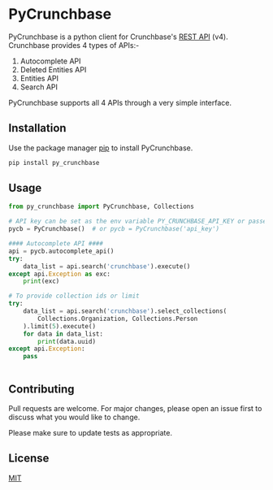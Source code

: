 # PyCrunchbase

PyCrunchbase is a python client for Crunchbase's [REST API](https://app.swaggerhub.com/apis-docs/Crunchbase/crunchbase-enterprise_api/1.0.3#/) (v4).
Crunchbase provides 4 types of APIs:-

1. Autocomplete API
2. Deleted Entities API
3. Entities API
4. Search API

PyCrunchbase supports all 4 APIs through a very simple interface.

## Installation

Use the package manager [pip](https://pip.pypa.io/en/stable/) to install PyCrunchbase.

```bash
pip install py_crunchbase
```

## Usage

```python
from py_crunchbase import PyCrunchbase, Collections

# API key can be set as the env variable PY_CRUNCHBASE_API_KEY or passed as an argument. 
pycb = PyCrunchbase()  # or pycb = PyCrunchbase('api_key')

#### Autocomplete API ####
api = pycb.autocomplete_api()
try:
    data_list = api.search('crunchbase').execute()
except api.Exception as exc:
    print(exc)

# To provide collection ids or limit
try:
    data_list = api.search('crunchbase').select_collections(
        Collections.Organization, Collections.Person
    ).limit(5).execute()
    for data in data_list:
        print(data.uuid)
except api.Exception:
    pass



```

## Contributing
Pull requests are welcome. For major changes, please open an issue first to discuss what you would like to change.

Please make sure to update tests as appropriate.

## License
[MIT](https://choosealicense.com/licenses/mit/)
